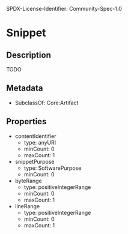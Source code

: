 SPDX-License-Identifier: Community-Spec-1.0

# Snippet

## Description

TODO

## Metadata

- SubclassOf: Core:Artifact

## Properties

- contentIdentifier
  - type: anyURI
  - minCount: 0
  - maxCount: 1
- snippetPurpose
  - type: SoftwarePurpose
  - minCount: 0
- byteRange
  - type: positiveIntegerRange
  - minCount: 0
  - maxCount: 1
- lineRange
  - type: positiveIntegerRange
  - minCount: 0
  - maxCount: 1


